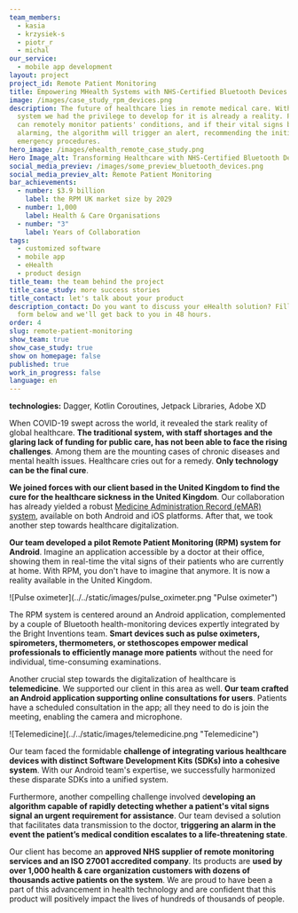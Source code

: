 ```yaml
---
team_members:
  - kasia
  - krzysiek-s
  - piotr_r
  - michal
our_service:
  - mobile app development
layout: project
project_id: Remote Patient Monitoring
title: Empowering MHealth Systems with NHS-Certified Bluetooth Devices
image: /images/case_study_rpm_devices.png
description: The future of healthcare lies in remote medical care. With the
  system we had the privilege to develop for it is already a reality. Physicians
  can remotely monitor patients' conditions, and if their vital signs become
  alarming, the algorithm will trigger an alert, recommending the initiation of
  emergency procedures.
hero_image: /images/ehealth_remote_case_study.png
Hero Image_alt: Transforming Healthcare with NHS-Certified Bluetooth Devices
social_media_previev: /images/some_preview_bluetooth_devices.png
social_media_previev_alt: Remote Patient Monitoring
bar_achievements:
  - number: $3.9 billion
    label: the RPM UK market size by 2029
  - number: 1,000
    label: Health & Care Organisations
  - number: "3"
    label: Years of Collaboration
tags:
  - customized software
  - mobile app
  - eHealth
  - product design
title_team: the team behind the project
title_case_study: more success stories
title_contact: let's talk about your product
description_contact: Do you want to discuss your eHealth solution? Fill out the
  form below and we'll get back to you in 48 hours.
order: 4
slug: remote-patient-monitoring
show_team: true
show_case_study: true
show on homepage: false
published: true
work_in_progress: false
language: en
---
```

<TitleWithIcon sectionTitle="technologies" titleIcon="/images/skills.svg" titleIconAlt="technologies" />

<Gallery images='[{"src":"/images/android_stack_logo.svg","alt":"Android"},{"src":"/images/kotlin_new_stack_logo.svg","alt":"Kotlin"},{"src":"/images/bluetooth_stack_logo.svg","alt":"Bluetooth"},{"src":"/images/adobexdstack_logo.svg","alt":"AdobeXD"}]' />

**technologies:** Dagger, Kotlin Coroutines, Jetpack Libraries, Adobe XD

<TitleWithIcon sectionTitle="problem: addressing staff shortages and rising health challenges" titleIcon="/images/icon_title_about.svg" titleIconAlt="problem: addressing staff shortages & rising health challenge" />

When COVID-19 swept across the world, it revealed the stark reality of global healthcare. **The traditional system, with staff shortages and the glaring lack of funding for public care, has not been able to face the rising challenges**. Among them are the mounting cases of chronic diseases and mental health issues. Healthcare cries out for a remedy. **Only technology can be the final cure**.

<TitleWithIcon sectionTitle="solution: empowering healthcare transformation with remote patient monitoring and telemedicine " titleIcon="/images/icon_title_goal.svg" titleIconAlt="solution: empowering healthcare transformation with remote patient monitoring and telemedicine " />

**We joined forces with our client based in the United Kingdom to find the cure for the healthcare sickness in the United Kingdom**. Our collaboration has already yielded a robust [Medicine Administration Record (eMAR) system](/projects/vCare/), available on both Android and iOS platforms. After that, we took another step towards healthcare digitalization.

**Our team developed a pilot Remote Patient Monitoring (RPM) system for Android**. Imagine an application accessible by a doctor at their office, showing them in real-time the vital signs of their patients who are currently at home. With RPM, you don't have to imagine that anymore. It is now a reality available in the United Kingdom.

<div className="image">![Pulse oximeter](../../static/images/pulse_oximeter.png "Pulse oximeter")</div>

The RPM system is centered around an Android application, complemented by a couple of Bluetooth health-monitoring devices expertly integrated by the Bright Inventions team. **Smart devices such as pulse oximeters, spirometers, thermometers, or stethoscopes empower medical professionals to efficiently manage more patients** without the need for individual, time-consuming examinations. 

Another crucial step towards the digitalization of healthcare is **telemedicine**. We supported our client in this area as well. **Our team crafted an Android application supporting online consultations for users**. Patients have a scheduled consultation in the app; all they need to do is join the meeting, enabling the camera and microphone. 

<div className="image">![Telemedicine](../../static/images/telemedicine.png "Telemedicine")</div>

<TitleWithIcon sectionTitle="challenge: integrating Bluetooth devices into a single system" titleIcon="/images/two_flags.svg" titleIconAlt="the challenge" />

Our team faced the formidable **challenge of integrating various healthcare devices with distinct Software Development Kits (SDKs) into a cohesive system**. With our Android team's expertise, we successfully harmonized these disparate SDKs into a unified system. 

Furthermore, another compelling challenge involved d**eveloping an algorithm capable of rapidly detecting whether a patient's vital signs signal an urgent requirement for assistance**. Our team devised a solution that facilitates data transmission to the doctor, **triggering an alarm in the event the patient’s medical condition escalates to a life-threatening state**.

<AnchorLink href='#contactForm' text='let’s talk about your project'/>

<TitleWithIcon sectionTitle="result of the collaboration: unlocking digital health for 1000+ health and care organizations " titleIcon="/images/icon_result_svg.svg" titleIconAlt="result of the collaboration: unlocking digital health for 1000+ health and care organizations " />

Our client has become an **approved NHS supplier of remote monitoring services and an ISO 27001 accredited company**. Its products are **used by over 1,000 health & care organization customers with dozens of thousands active patients on the system**. We are proud to have been a part of this advancement in health technology and are confident that this product will positively impact the lives of hundreds of thousands of people.